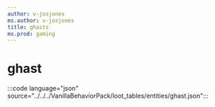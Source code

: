```yaml
---
author: v-josjones
ms.author: v-josjones
title: ghasts
ms.prod: gaming
---
```


# ghast

:::code language="json" source="../../../VanillaBehaviorPack/loot_tables/entities/ghast.json":::